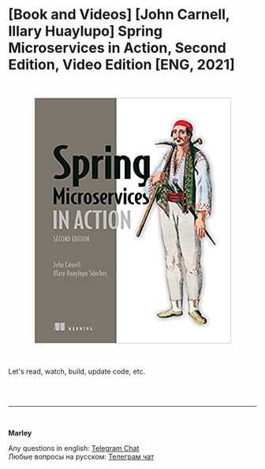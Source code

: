 # [Book and Videos] [John Carnell, Illary Huaylupo] Spring Microservices in Action, Second Edition, Video Edition [ENG, 2021]


<br/>


<p align="center">
  <img src="https://raw.githubusercontent.com/webmakaka/Spring-Microservices-in-Action-Second-Edition/master/img/Spring-Microservices-in-Action.jpg" alt="Spring Microservices in Action, Second Edition, Video Edition"/>
</p>


<br/>

Let's read, watch, build, update code, etc.

<br/><br/>

---

<br/>

**Marley**

Any questions in english: <a href="https://javadev.org/chat/">Telegram Chat</a>  
Любые вопросы на русском: <a href="https://javadev.ru/chat/">Телеграм чат</a>
